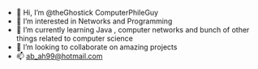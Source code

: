 - 👋 Hi, I’m @theGhostick ComputerPhileGuy
- 👀 I’m interested in Networks and Programming
- 🌱 I’m currently learning Java , computer networks and bunch of other things related to computer science 
- 💞️ I’m looking to collaborate on amazing projects
- 📫  ab_ah99@hotmail.com

